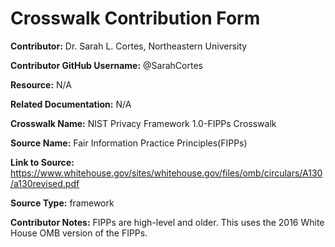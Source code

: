 # Crosswalk Contribution Form

**Contributor:** Dr. Sarah L. Cortes, Northeastern University

**Contributor GitHub Username:** @SarahCortes

**Resource:** N/A

**Related Documentation:** N/A

**Crosswalk Name:** NIST Privacy Framework 1.0-FIPPs Crosswalk

**Source Name:** Fair Information Practice Principles(FIPPs)

**Link to Source:** https://www.whitehouse.gov/sites/whitehouse.gov/files/omb/circulars/A130/a130revised.pdf

**Source Type:** framework

**Contributor Notes:** FIPPs are high-level and older. This uses the 2016 White House OMB version of the FIPPs.
